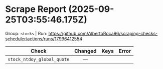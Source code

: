 # Scrape Report (2025-09-25T03:55:46.175Z)

Group: `stocks`  |  Run: https://github.com/AlbertoRoca96/scraping-checks-scheduler/actions/runs/17996412554

| Check | Changed | Keys | Error |
|---|:---:|:--|:--|
| `stock_ntdoy_global_quote` | — |  |  |

